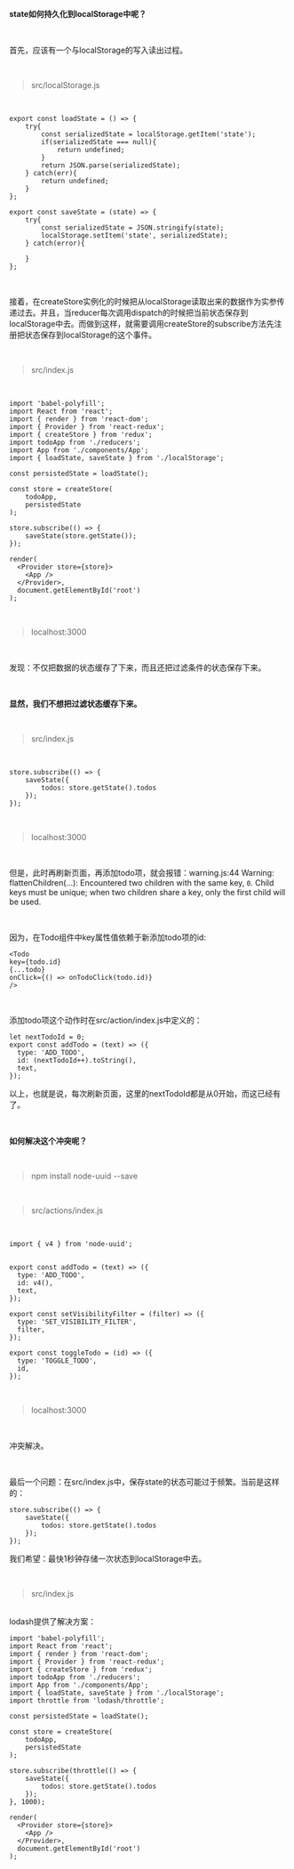 **state如何持久化到localStorage中呢？**

<br>

首先，应该有一个与localStorage的写入读出过程。

<br>

> src/localStorage.js

<br>

	export const loadState = () => {
	    try{
	        const serializedState = localStorage.getItem('state');
	        if(serializedState === null){
	            return undefined;
	        }
	        return JSON.parse(serializedState);
	    } catch(err){
	        return undefined;
	    }
	};
	
	export const saveState = (state) => {
	    try{
	        const serializedState = JSON.stringify(state);
	        localStorage.setItem('state', serializedState);
	    } catch(error){
	        
	    }
	};

<br>

接着，在createStore实例化的时候把从localStorage读取出来的数据作为实参传递过去。并且，当reducer每次调用dispatch的时候把当前状态保存到localStorage中去。而做到这样，就需要调用createStore的subscribe方法先注册把状态保存到localStorage的这个事件。

<br>

> src/index.js

<br>

	import 'babel-polyfill';
	import React from 'react';
	import { render } from 'react-dom';
	import { Provider } from 'react-redux';
	import { createStore } from 'redux';
	import todoApp from './reducers';
	import App from './components/App';
	import { loadState, saveState } from './localStorage';
	
	const persistedState = loadState();
	
	const store = createStore(
	    todoApp,
	    persistedState
	);
	
	store.subscribe(() => {
	    saveState(store.getState());
	});
	
	render(
	  <Provider store={store}>
	    <App />
	  </Provider>,
	  document.getElementById('root')
	);

<br>

> localhost:3000

<br>

发现：不仅把数据的状态缓存了下来，而且还把过滤条件的状态保存下来。

<br>

**显然，我们不想把过滤状态缓存下来。**

<br>

> src/index.js

<br>

	store.subscribe(() => {
	    saveState({
	        todos: store.getState().todos
	    });
	});

<br>

> localhost:3000

<br>

但是，此时再刷新页面，再添加todo项，就会报错：warning.js:44 Warning: flattenChildren(...): Encountered two children with the same key, `0`. Child keys must be unique; when two children share a key, only the first child will be used.

<br>

因为，在Todo组件中key属性值依赖于新添加todo项的id:

	<Todo
	key={todo.id}
	{...todo}
	onClick={() => onTodoClick(todo.id)}
	/>

<br>

添加todo项这个动作时在src/action/index.js中定义的：

	let nextTodoId = 0;
	export const addTodo = (text) => ({
	  type: 'ADD_TODO',
	  id: (nextTodoId++).toString(),
	  text,
	});
以上，也就是说，每次刷新页面，这里的nextTodoId都是从0开始，而这已经有了。

<br>

**如何解决这个冲突呢？**

<br>

> npm install node-uuid --save

<br>

> src/actions/index.js

<br>

	import { v4 } from 'node-uuid';
	
	
	export const addTodo = (text) => ({
	  type: 'ADD_TODO',
	  id: v4(),
	  text,
	});
	
	export const setVisibilityFilter = (filter) => ({
	  type: 'SET_VISIBILITY_FILTER',
	  filter,
	});
	
	export const toggleTodo = (id) => ({
	  type: 'TOGGLE_TODO',
	  id,
	});

<br>

> localhost:3000

<br>

冲突解决。

<br>

最后一个问题：在src/index.js中，保存state的状态可能过于频繁。当前是这样的：

	store.subscribe(() => {
	    saveState({
	        todos: store.getState().todos
	    });
	});

我们希望：最快1秒钟存储一次状态到localStorage中去。

<br>

> src/index.js

<br>
lodash提供了解决方案：

	import 'babel-polyfill';
	import React from 'react';
	import { render } from 'react-dom';
	import { Provider } from 'react-redux';
	import { createStore } from 'redux';
	import todoApp from './reducers';
	import App from './components/App';
	import { loadState, saveState } from './localStorage';
	import throttle from 'lodash/throttle';
	
	const persistedState = loadState();
	
	const store = createStore(
	    todoApp,
	    persistedState
	);
	
	store.subscribe(throttle(() => {
	    saveState({
	        todos: store.getState().todos
	    });
	}, 1000);
	
	render(
	  <Provider store={store}>
	    <App />
	  </Provider>,
	  document.getElementById('root')
	);

<br>





